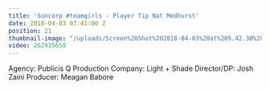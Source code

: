 ```yaml
---
title: 'Suncorp #teamgirls - Player Tip Nat Medhurst'
date: 2018-04-03 07:41:00 Z
position: 21
thumbnail-image: "/uploads/Screen%20Shot%202018-04-03%20at%205.42.30%20pm-c24596.png"
video: 262935650
---
```


Agency: Publicis Q
Production Company: Light + Shade
Director/DP: Josh Zaini
Producer: Meagan Babore